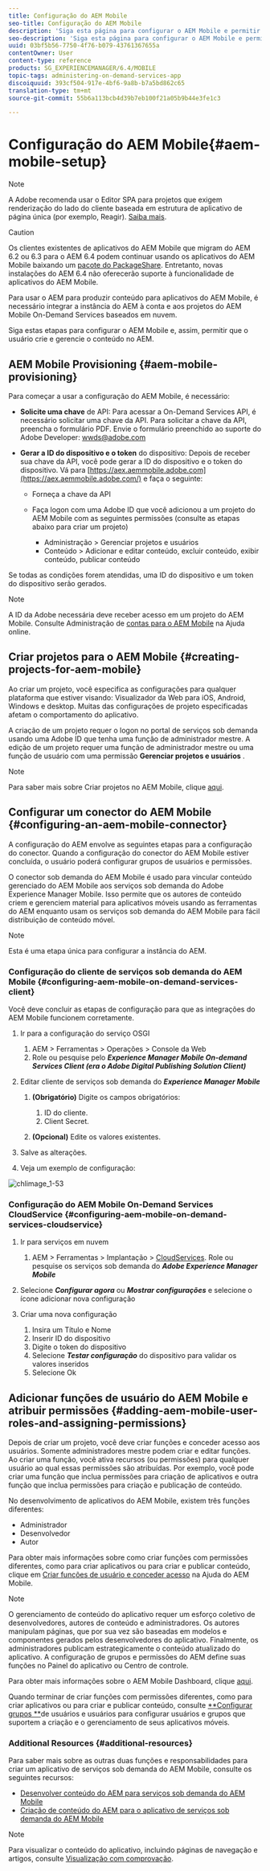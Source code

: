 ```yaml
---
title: Configuração do AEM Mobile
seo-title: Configuração do AEM Mobile
description: 'Siga esta página para configurar o AEM Mobile e permitir que o usuário crie e gerencie o conteúdo no AEM. Esta página fornece informações sobre a integração da instância do AEM com a conta e os projetos do AEM Mobile On-Demand Services baseados em nuvem. '
seo-description: 'Siga esta página para configurar o AEM Mobile e permitir que o usuário crie e gerencie o conteúdo no AEM. Esta página fornece informações sobre a integração da instância do AEM com a conta e os projetos do AEM Mobile On-Demand Services baseados em nuvem. '
uuid: 03bf5b56-7750-4f76-b079-43761367655a
contentOwner: User
content-type: reference
products: SG_EXPERIENCEMANAGER/6.4/MOBILE
topic-tags: administering-on-demand-services-app
discoiquuid: 393cf504-917e-4bf6-9a8b-b7a5bd862c65
translation-type: tm+mt
source-git-commit: 55b6a113bcb4d39b7eb100f21a05b9b44e3fe1c3

---
```



# Configuração do AEM Mobile{#aem-mobile-setup}

>[!NOTE]
>
>A Adobe recomenda usar o Editor SPA para projetos que exigem renderização do lado do cliente baseada em estrutura de aplicativo de página única (por exemplo, Reagir). [Saiba mais](/help/sites-developing/spa-overview.md).

>[!CAUTION]
>
>Os clientes existentes de aplicativos do AEM Mobile que migram do AEM 6.2 ou 6.3 para o AEM 6.4 podem continuar usando os aplicativos do AEM Mobile baixando um [pacote do PackageShare](https://www.adobeaemcloud.com/content/marketplace/marketplaceProxy.html?packagePath=/content/companies/public/adobe/packages/cq640/compatpack/aem-mobile-package). Entretanto, novas instalações do AEM 6.4 não oferecerão suporte à funcionalidade de aplicativos do AEM Mobile.

Para usar o AEM para produzir conteúdo para aplicativos do AEM Mobile, é necessário integrar a instância do AEM à conta e aos projetos do AEM Mobile On-Demand Services baseados em nuvem.

Siga estas etapas para configurar o AEM Mobile e, assim, permitir que o usuário crie e gerencie o conteúdo no AEM.

## AEM Mobile Provisioning {#aem-mobile-provisioning}

Para começar a usar a configuração do AEM Mobile, é necessário:

* **Solicite uma chave** de API: Para acessar a On-Demand Services API, é necessário solicitar uma chave da API. Para solicitar a chave da API, preencha o formulário [](https://helpx.adobe.com/digital-publishing-solution/help/integrating-dps.html)PDF. Envie o formulário preenchido ao suporte do Adobe Developer: [wwds@adobe.com](mailto:wwds@adobe.com)

* **Gerar a ID do dispositivo e o token** do dispositivo: Depois de receber sua chave da API, você pode gerar a ID do dispositivo e o token do dispositivo. Vá para [https://aex.aemmobile.adobe.com](https://aex.aemmobile.adobe.com/) e faça o seguinte:

   * Forneça a chave da API
   * Faça logon com uma Adobe ID que você adicionou a um projeto do AEM Mobile com as seguintes permissões (consulte as etapas abaixo para criar um projeto)

      * Administração > Gerenciar projetos e usuários
      * Conteúdo > Adicionar e editar conteúdo, excluir conteúdo, exibir conteúdo, publicar conteúdo

Se todas as condições forem atendidas, uma ID do dispositivo e um token do dispositivo serão gerados.

>[!NOTE]
>
>A ID da Adobe necessária deve receber acesso em um projeto do AEM Mobile. Consulte Administração de [contas para o AEM Mobile](https://helpx.adobe.com/digital-publishing-solution/help/account-admin-dps.html) na Ajuda online.

## Criar projetos para o AEM Mobile {#creating-projects-for-aem-mobile}

Ao criar um projeto, você especifica as configurações para qualquer plataforma que estiver visando: Visualizador da Web para iOS, Android, Windows e desktop. Muitas das configurações de projeto especificadas afetam o comportamento do aplicativo.

A criação de um projeto requer o logon no portal de serviços sob demanda usando uma Adobe ID que tenha uma função de administrador mestre. A edição de um projeto requer uma função de administrador mestre ou uma função de usuário com uma permissão **Gerenciar projetos e usuários** .

>[!NOTE]
>
>Para saber mais sobre Criar projetos no AEM Mobile, clique [aqui](https://helpx.adobe.com/digital-publishing-solution/help/creating-projects.html).

## Configurar um conector do AEM Mobile {#configuring-an-aem-mobile-connector}

A configuração do AEM envolve as seguintes etapas para a configuração do conector. Quando a configuração do conector do AEM Mobile estiver concluída, o usuário poderá configurar grupos de usuários e permissões.

O conector sob demanda do AEM Mobile é usado para vincular conteúdo gerenciado do AEM Mobile aos serviços sob demanda do Adobe Experience Manager Mobile. Isso permite que os autores de conteúdo criem e gerenciem material para aplicativos móveis usando as ferramentas do AEM enquanto usam os serviços sob demanda do AEM Mobile para fácil distribuição de conteúdo móvel.

>[!NOTE]
>
>Esta é uma etapa única para configurar a instância do AEM.

### Configuração do cliente de serviços sob demanda do AEM Mobile {#configuring-aem-mobile-on-demand-services-client}

Você deve concluir as etapas de configuração para que as integrações do AEM Mobile funcionem corretamente.

1. Ir para a configuração do serviço OSGI

   1. AEM > Ferramentas > Operações > Console da Web
   1. Role ou pesquise pelo ***Experience Manager Mobile On-demand Services Client (era o Adobe Digital Publishing Solution Client)***

1. Editar cliente de serviços sob demanda do ***Experience Manager Mobile***

   1. **(Obrigatório)** Digite os campos obrigatórios:

      1. ID do cliente.
      1. Client Secret.
   1. **(Opcional)** Edite os valores existentes.


1. Salve as alterações.
1. Veja um exemplo de configuração:

![chlimage_1-53](assets/chlimage_1-53.png)

### Configuração do AEM Mobile On-Demand Services CloudService {#configuring-aem-mobile-on-demand-services-cloudservice}

1. Ir para serviços em nuvem

   1. AEM > Ferramentas > Implantação > [CloudServices](http://localhost:4502/libs/cq/core/content/tools/cloudservices.html). Role ou pesquise os serviços sob demanda do ***Adobe Experience Manager Mobile***

1. Selecione ***Configurar agora*** ou ***Mostrar configurações*** e selecione o ícone adicionar nova configuração

1. Criar uma nova configuração

   1. Insira um Título e Nome
   1. Inserir ID do dispositivo
   1. Digite o token do dispositivo
   1. Selecione ***Testar configuração*** do dispositivo para validar os valores inseridos
   1. Selecione Ok

## Adicionar funções de usuário do AEM Mobile e atribuir permissões {#adding-aem-mobile-user-roles-and-assigning-permissions}

Depois de criar um projeto, você deve criar funções e conceder acesso aos usuários. Somente administradores mestre podem criar e editar funções. Ao criar uma função, você ativa recursos (ou permissões) para qualquer usuário ao qual essas permissões são atribuídas. Por exemplo, você pode criar uma função que inclua permissões para criação de aplicativos e outra função que inclua permissões para criação e publicação de conteúdo.

No desenvolvimento de aplicativos do AEM Mobile, existem três funções diferentes:

* Administrador
* Desenvolvedor
* Autor

Para obter mais informações sobre como criar funções com permissões diferentes, como para criar aplicativos ou para criar e publicar conteúdo, clique em [Criar funções de usuário e conceder acesso](https://helpx.adobe.com/digital-publishing-solution/help/account-admin-dps.html) na Ajuda do AEM Mobile.

>[!NOTE]
>
>O gerenciamento de conteúdo do aplicativo requer um esforço coletivo de desenvolvedores, autores de conteúdo e administradores. Os autores manipulam páginas, que por sua vez são baseadas em modelos e componentes gerados pelos desenvolvedores do aplicativo. Finalmente, os administradores publicam estrategicamente o conteúdo atualizado do aplicativo. A configuração de grupos e permissões do AEM define suas funções no Painel do aplicativo ou Centro de controle.
>
>Para obter mais informações sobre o AEM Mobile Dashboard, clique [aqui](/help/mobile/mobile-apps-ondemand-application-dashboard.md).

Quando terminar de criar funções com permissões diferentes, como para criar aplicativos ou para criar e publicar conteúdo, consulte [**Configurar grupos **](/help/mobile/aem-mobile-configure-users.md)de usuários e usuários para configurar usuários e grupos que suportem a criação e o gerenciamento de seus aplicativos móveis.

### Additional Resources {#additional-resources}

Para saber mais sobre as outras duas funções e responsabilidades para criar um aplicativo de serviços sob demanda do AEM Mobile, consulte os seguintes recursos:

* [Desenvolver conteúdo do AEM para serviços sob demanda do AEM Mobile](/help/mobile/aem-mobile-on-demand.md)
* [Criação de conteúdo do AEM para o aplicativo de serviços sob demanda do AEM Mobile](/help/mobile/mobile-apps-ondemand.md)

>[!NOTE]
>
>Para visualizar o conteúdo do aplicativo, incluindo páginas de navegação e artigos, consulte [Visualização com comprovação](/help/mobile/aem-mobile-manage-ondemand-services.md).
